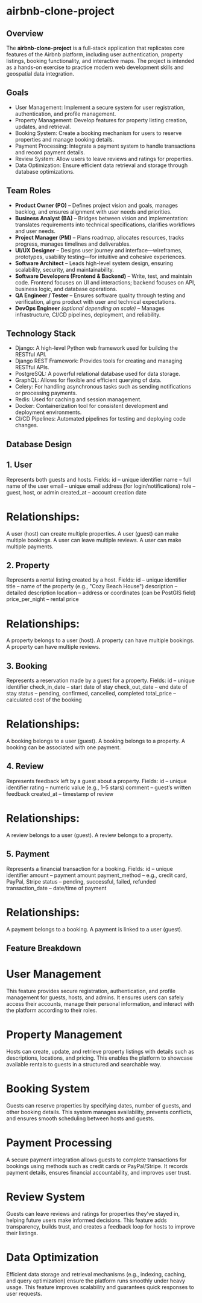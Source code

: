 # airbnb-clone-project

## Overview
The **airbnb-clone-project** is a full-stack application that replicates core features of the Airbnb platform,
including user authentication, property listings, booking functionality, and interactive maps. 
The project is intended as a hands-on exercise to practice modern web development skills and geospatial data integration.

## Goals
- User Management: Implement a secure system for user registration, authentication, and profile management.
- Property Management: Develop features for property listing creation, updates, and retrieval.
- Booking System: Create a booking mechanism for users to reserve properties and manage booking details.
- Payment Processing: Integrate a payment system to handle transactions and record payment details.
- Review System: Allow users to leave reviews and ratings for properties.
- Data Optimization: Ensure efficient data retrieval and storage through database optimizations.


##  Team Roles
- **Product Owner (PO)** – Defines project vision and goals, manages backlog, and ensures alignment with user needs and priorities.  
- **Business Analyst (BA)** – Bridges between vision and implementation: translates requirements into technical specifications, clarifies workflows and user needs.  
- **Project Manager (PM)** – Plans roadmap, allocates resources, tracks progress, manages timelines and deliverables.  
- **UI/UX Designer** – Designs user journey and interface—wireframes, prototypes, usability testing—for intuitive and cohesive experiences.  
- **Software Architect** – Leads high-level system design, ensuring scalability, security, and maintainability.  
- **Software Developers (Frontend & Backend)** – Write, test, and maintain code. Frontend focuses on UI and interactions; backend focuses on API, business logic, and database operations.  
- **QA Engineer / Tester** – Ensures software quality through testing and verification, aligns product with user and technical expectations.  
- **DevOps Engineer** *(optional depending on scale)* – Manages infrastructure, CI/CD pipelines, deployment, and reliability.

## Technology Stack
- Django: A high-level Python web framework used for building the RESTful API.
- Django REST Framework: Provides tools for creating and managing RESTful APIs.
- PostgreSQL: A powerful relational database used for data storage.
- GraphQL: Allows for flexible and efficient querying of data.
- Celery: For handling asynchronous tasks such as sending notifications or processing payments.
- Redis: Used for caching and session management.
- Docker: Containerization tool for consistent development and deployment environments.
- CI/CD Pipelines: Automated pipelines for testing and deploying code changes.

##  Database Design
## 1.  User
Represents both guests and hosts.
Fields:
id – unique identifier
name – full name of the user
email – unique email address (for login/notifications)
role – guest, host, or admin
created_at – account creation date

# Relationships:
A user (host) can create multiple properties.
A user (guest) can make multiple bookings.
A user can leave multiple reviews.
A user can make multiple payments.

## 2. Property
Represents a rental listing created by a host.
Fields:
id – unique identifier
title – name of the property (e.g., "Cozy Beach House")
description – detailed description
location – address or coordinates (can be PostGIS field)
price_per_night – rental price

# Relationships:
A property belongs to a user (host).
A property can have multiple bookings.
A property can have multiple reviews.

## 3. Booking
Represents a reservation made by a guest for a property.
Fields:
id – unique identifier
check_in_date – start date of stay
check_out_date – end date of stay
status – pending, confirmed, cancelled, completed
total_price – calculated cost of the booking

# Relationships:
A booking belongs to a user (guest).
A booking belongs to a property.
A booking can be associated with one payment.

## 4. Review
Represents feedback left by a guest about a property.
Fields:
id – unique identifier
rating – numeric value (e.g., 1–5 stars)
comment – guest’s written feedback
created_at – timestamp of review

# Relationships:
A review belongs to a user (guest).
A review belongs to a property.

## 5. Payment
Represents a financial transaction for a booking.
Fields:
id – unique identifier
amount – payment amount
payment_method – e.g., credit card, PayPal, Stripe
status – pending, successful, failed, refunded
transaction_date – date/time of payment

# Relationships:
A payment belongs to a booking.
A payment is linked to a user (guest).

## Feature Breakdown
# User Management
This feature provides secure registration, authentication, and profile management for guests, hosts, and admins. It ensures users can safely access their accounts, manage their personal information, and interact with the platform according to their roles.

# Property Management
Hosts can create, update, and retrieve property listings with details such as descriptions, locations, and pricing. This enables the platform to showcase available rentals to guests in a structured and searchable way.

# Booking System
Guests can reserve properties by specifying dates, number of guests, and other booking details. This system manages availability, prevents conflicts, and ensures smooth scheduling between hosts and guests.

# Payment Processing
A secure payment integration allows guests to complete transactions for bookings using methods such as credit cards or PayPal/Stripe. It records payment details, ensures financial accountability, and improves user trust.

# Review System
Guests can leave reviews and ratings for properties they’ve stayed in, helping future users make informed decisions. This feature adds transparency, builds trust, and creates a feedback loop for hosts to improve their listings.

# Data Optimization
Efficient data storage and retrieval mechanisms (e.g., indexing, caching, and query optimization) ensure the platform runs smoothly under heavy usage. This feature improves scalability and guarantees quick responses to user requests.
  
